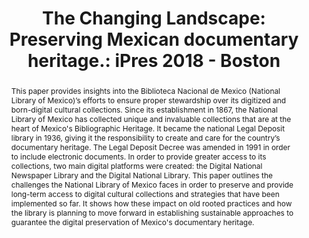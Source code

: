 ---
abstract: 'This paper provides insights into the Biblioteca Nacional de Mexico (National
  Library of Mexico)’s  efforts to ensure proper stewardship over its digitized and
  born-digital cultural collections. Since its establishment in 1867, the National
  Library of Mexico has collected unique and invaluable collections that are at the
  heart of Mexico''s Bibliographic Heritage. It became the national Legal Deposit
  library in 1936, giving it the responsibility to create and care for the country’s
  documentary heritage. The Legal Deposit Decree was amended in 1991 in order to include
  electronic documents. In order to provide greater access to its collections, two
  main digital platforms were created: the Digital National Newspaper Library and
  the Digital National Library. This paper outlines the challenges the National Library
  of Mexico faces in order to preserve and provide long-term access to digital cultural
  collections and strategies that have been implemented so far. It shows how these
  impact on old rooted practices and how the library is planning to move forward in
  establishing sustainable approaches to guarantee the digital preservation of Mexico''s
  documentary heritage.'
creators:
- Morfín, Jo Ana
date: null
document_url: https://services.phaidra.univie.ac.at/api/object/o:923613/download
grand_parent: iPRES
institutions: []
keywords:
- boston
landing_page_url: https://phaidra.univie.ac.at/o:923613
language: eng
layout: publication
license: CC BY 4.0 International
notes_url: null
parent: iPRES 2018
presentation_url: null
size: 87763
source_name: iPRES
title: 'The Changing Landscape: Preserving Mexican documentary heritage.: iPres 2018
  - Boston'
type: paper
year: 2018
---